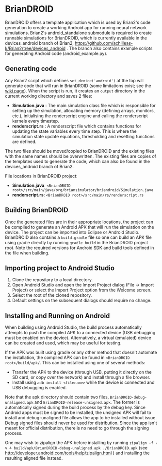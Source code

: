 BrianDROID
==========

BrianDROID offers a template application which is used by Brian2's code generation to create a working Android app for running neural network simulations.
Brian2's android\_standalone submodule is required to create runnable simulations for BrianDROID, which is currently available in the devices\_android branch of Brian2, https://github.com/achilleas-k/Brian2/tree/devices_android .
The branch also contains example scripts for generating Android code (android\_example.py).

Generating code
--------------
Any Brian2 script which defines ``set_device('android')`` at the top will generate code that will run in BrianDROID (some limitations exist; see the [wiki page](https://github.com/achilleas-k/BrianDROID/wiki/Limitations)).
When the script is run, it creates an ``output`` directory in the current working directory and saves 2 files:

- **Simulation.java** : The main simulation class file which is responsible for setting up the simulation, allocating memory (defining arrays, monitors, etc.), initialising the renderscript engine and calling the renderscript kernels every timestep.
- **renderscript.rs** : A renderscript file which contains functions for updating the state variables every time step. This is where the simulation state update equations, thresholding and resetting functions are defined.

The two files should be moved/copied to BrianDROID and the existing files with the same names should be overwritten.
The existing files are copies of the templates used to generate the code, which can also be found in the devices\_android branch of Brian2.

File locations in BrianDROID project:

- **Simulation.java**: `<BrianDROID root>/src/main/java/org/briansimulator/briandroid/Simulation.java`
- **renderscript.rs**: `<BrianDROID root>/src/main/rs/renderscript.rs`

Building BrianDROID
-------------------
Once the generated files are in their appropriate locations, the project can be compiled to generate an Android APK that will run the simulation on the device.
The project can be imported into Eclipse or Android Studio.
BrianDROID also contains a ``build.gradle`` file so one can build an APK file using gradle directly by running ``gradle build`` in the BrianDROID project root.
Note the required versions for Android SDK and build tools defined in the file when building.

Importing project to Android Studio
-----------------------------------
1. Clone the repository to a local directory.
2. Open Android Studio and open the Import Project dialog (File -> Import Project) or select the Import Project option from the Welcome screen.
3. Select the root of the cloned repository.
4. Default settings on the subsequent dialogs should require no change.

Installing and Running on Android
---------------------------------
When building using Android Studio, the build process automatically attempts to push the compiled APK to a connected device (USB debugging must be enabled on the device).
Alternatively, a virtual (emulated) device can be created and used, which may be useful for testing.

If the APK was built using gradle or any other method that doesn't automate the installation, the compiled APK can be found in `<BrianDROID root>/build/apk/`.
This can be installed using one of several methods:

- Transfer the APK to the device (through USB, putting it directly on the SD card, or copy over the network) and install through a file browser.
- Install using ``adb install <filename>`` while the device is connected and USB debugging is enabled.

Note that the apk directory should contain two files, ``BrianDROID-debug-unaligned.apk`` and ``BrianDROID-release-unsigned.apk``.
The former is automatically signed during the build process by the debug key.
Since Android apps must be signed to be installed, the unsigned APK will fail to install and debug-unaligned file allows the app to be installed without issue.
Debug signed files should never be used for distribution.
Since the app isn't meant for official distribution, there is no need to go through the signing process.

One may wish to zipalign the APK before installing by running ``zipalign -f -v 4 build/apk/BrianDROID-debug-unaligned.apk ./BrianDROID.apk`` (see http://developer.android.com/tools/help/zipalign.html ) and installing the resulting aligned file instead.



